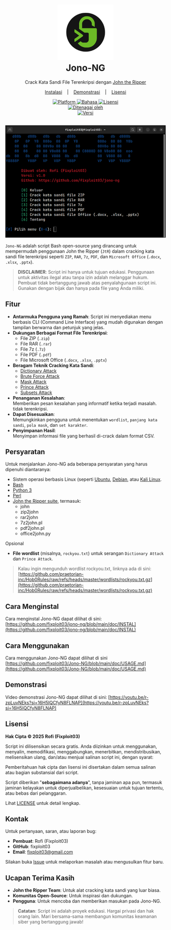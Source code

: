 <div></div>

<h1 align="center">
  <img src="https://github.com/fixploit03/jono-ng/blob/main/img/icon.png" width=175 height=175/><br>
Jono-NG</h1>

<p align="center">
  <span>Crack Kata Sandi File Terenkripsi dengan <a href="https://github.com/openwall/john">John the Ripper</a></span>
</p>

<p align="center">
  <a href="https://github.com/fixploit03/jono-ng/blob/main/doc/INSTAL">Instalasi</a>
  &nbsp;&nbsp;&nbsp;|&nbsp;&nbsp;&nbsp;
  <a href="https://youtu.be/r-zpLuvNEks?si=16H5IQCfyN8FLNAP">Demonstrasi</a>
  &nbsp;&nbsp;&nbsp;|&nbsp;&nbsp;&nbsp;
  <a href="https://github.com/fixploit03/jono-ng/blob/main/LICENSE">Lisensi</a>
</p>

<div align="center">
  <a href="https://www.kernel.org/" target="_blank">
      <img src="https://img.shields.io/badge/Platform-Linux-yellow?logo=linux&style=flat-square" alt="Platform">
  </a>
  <a href="https://www.gnu.org/software/bash/" target="_blank">
      <img src="https://img.shields.io/badge/Bahasa-Bash-green?logo=gnu-bash&style=flat-square" alt="Bahasa">
  </a>
  <a href="https://github.com/fixploit03/jono-ng/blob/main/LICENSE" target="_blank">
      <img src="https://img.shields.io/badge/Lisensi-MIT-green?logo=open-source-initiative&style=flat-square" alt="Lisensi">
  </a>
  <br>
  <a href="https://www.openwall.com/john/" target="_blank">
      <img src="https://img.shields.io/badge/Ditenagai_oleh-John_the_Ripper-red?logo=lock&style=flat-square" alt="Ditenagai oleh">
  </a>
  <br>
  <a href="https://github.com/fixploit03/Jono-NG/releases" target="_blank">
    <img src="https://img.shields.io/github/v/release/fixploit03/Jono-NG?logo=github&style=flat-square" alt="Versi">
  </a>
</div>
<br>

![](https://github.com/fixploit03/jono-ng/blob/main/img/Screenshot%20jono-ng.png)

`Jono-NG` adalah script Bash open-source yang dirancang untuk mempermudah penggunaan John the Ripper (`JtR`) dalam cracking kata sandi file terenkripsi seperti `ZIP`, `RAR`, `7z`, `PDF`, dan `Microsoft Office` (`.docx`, `.xlsx`, `.pptx`).

> **DISCLAIMER**: Script ini hanya untuk tujuan edukasi. Penggunaan untuk aktivitas ilegal atau tanpa izin adalah melanggar hukum. Pembuat tidak bertanggung jawab atas penyalahgunaan script ini. Gunakan dengan bijak dan hanya pada file yang Anda miliki.

## Fitur

- **Antarmuka Pengguna yang Ramah**:  Script ini menyediakan menu berbasis CLI (Command Line Interface) yang mudah digunakan dengan tampilan berwarna dan petunjuk yang jelas.
- **Dukungan Berbagai Format File Terenkripsi**:
  - File ZIP (`.zip`)
  - File RAR (`.rar`)
  - File 7z (`.7z`)
  - File PDF (`.pdf`)
  - File Microsoft Office (`.docx`, `.xlsx`, `.pptx`)
- **Beragam Teknik Cracking Kata Sandi**:  
  - [Dictionary Attack](https://github.com/fixploit03/jono-ng/blob/main/doc/DICT.md)
  - [Brute Force Attack](https://github.com/fixploit03/jono-ng/blob/main/doc/BRUTE.md)
  - [Mask Attack](https://github.com/fixploit03/jono-ng/blob/main/doc/MASK.md)
  - [Prince Attack](https://github.com/fixploit03/jono-ng/blob/main/doc/PRINCE.md)
  - [Subsets Attack](https://github.com/fixploit03/jono-ng/blob/main/doc/SUBSETS.md)
- **Penanganan Kesalahan**:  
  Memberikan pesan kesalahan yang informatif ketika terjadi masalah. tidak terenkripsi.
- **Dapat Disesuaikan**:  
   Memungkinkan pengguna untuk menentukan `wordlist`, `panjang kata sandi`, `pola mask`, dan `set karakter`.
- **Penyimpanan Hasil**:  
  Menyimpan informasi file yang berhasil di-crack dalam format CSV.

## Persyaratan

Untuk menjalankan Jono-NG ada beberapa persyaratan yang harus dipenuhi diantaranya:

- Sistem operasi berbasis Linux (seperti [Ubuntu](https://ubuntu.com/), [Debian](https://www.debian.org/), atau [Kali Linux](https://www.kali.org/).
- [Bash](https://www.gnu.org/software/bash/)
- [Python 3](https://www.python.org/)
- [Perl](https://www.perl.org/)
- [John the Ripper suite](https://github.com/openwall/john), termasuk:
  - john
  - zip2john
  - rar2john
  - 7z2john.pl
  - pdf2john.pl
  - office2john.py

Opsional

- **File wordlist** (misalnya, `rockyou.txt`) untuk serangan `Dictionary Attack` dan `Prince Attack`.

> Kalau ingin mengunduh wordlist rockyou.txt, linknya ada di sini: [https://github.com/praetorian-inc/Hob0Rules/raw/refs/heads/master/wordlists/rockyou.txt.gz](https://github.com/praetorian-inc/Hob0Rules/raw/refs/heads/master/wordlists/rockyou.txt.gz)

## Cara Menginstal

Cara menginstal Jono-NG dapat dilihat di sini: [https://github.com/fixploit03/jono-ng/blob/main/doc/INSTAL](https://github.com/fixploit03/jono-ng/blob/main/doc/INSTAL)

## Cara Menggunakan

Cara menggunakan Jono-NG dapat dilihat di sini [https://github.com/fixploit03/Jono-NG/blob/main/doc/USAGE.md](https://github.com/fixploit03/Jono-NG/blob/main/doc/USAGE.md)

## Demonstrasi

Video demonstrasi Jono-NG dapat dilihat di sini: [https://youtu.be/r-zpLuvNEks?si=16H5IQCfyN8FLNAP](https://youtu.be/r-zpLuvNEks?si=16H5IQCfyN8FLNAP)

## Lisensi

**Hak Cipta © 2025 Rofi (Fixploit03)**

Script ini dilisensikan secara gratis. Anda diizinkan untuk menggunakan, menyalin, memodifikasi, menggabungkan, menerbitkan, mendistribusikan, melisensikan ulang, dan/atau menjual salinan script ini, dengan syarat:

Pemberitahuan hak cipta dan lisensi ini disertakan dalam semua salinan atau bagian substansial dari script.

Script diberikan "**sebagaimana adanya**", tanpa jaminan apa pun, termasuk jaminan kelayakan untuk diperjualbelikan, kesesuaian untuk tujuan tertentu, atau bebas dari pelanggaran.

Lihat [LICENSE](https://github.com/fixploit03/jono-ng/blob/main/LICENSE) untuk detail lengkap.

## Kontak

Untuk pertanyaan, saran, atau laporan bug:

- **Pembuat**: Rofi (Fixploit03)
- **GitHub**: fixploit03
- **Email**: fixploit03@gmail.com

Silakan buka [Issue](https://github.com/fixploit03/jono-ng/issues) untuk melaporkan masalah atau mengusulkan fitur baru.

## Ucapan Terima Kasih

- **John the Ripper Team**: Untuk alat cracking kata sandi yang luar biasa.
- **Komunitas Open-Source**: Untuk inspirasi dan dukungan.
- **Pengguna**: Untuk mencoba dan memberikan masukan pada Jono-NG.

> **Catatan**: Script ini adalah proyek edukasi. Hargai privasi dan hak orang lain. Mari bersama-sama membangun komunitas keamanan siber yang bertanggung jawab!
